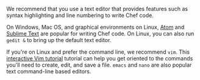 We recommend that you use a text editor that provides features such as syntax highlighting and line numbering to write Chef code.

On Windows, Mac OS, and graphical environments on Linux, [Atom](http://atom.io) and [Sublime Text](http://www.sublimetext.com) are popular for writing Chef code. On Linux, you can also run `gedit &` to bring up the default text editor.

If you're on Linux and prefer the command line, we recommend `vim`. This [interactive Vim tutorial](http://www.openvim.com/tutorial.html) tutorial can help you get oriented to the commands you'll need to create, edit, and save a file. `emacs` and `nano` are also popular text command-line based editors.
